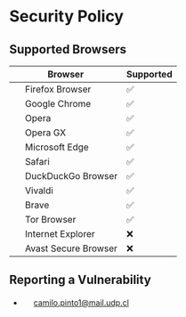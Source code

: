 # Security Policy

## Supported Browsers

| Browser | Supported |
| ------- | --------- |
| <img height="16" width="16" src="https://cdn.simpleicons.org/firefoxbrowser/black/white" /> Firefox Browser | :white_check_mark: |
| <img height="16" width="16" src="https://cdn.simpleicons.org/googlechrome/black/white" /> Google Chrome | :white_check_mark: |
| <img height="16" width="16" src="https://cdn.simpleicons.org/opera/black/white" /> Opera | :white_check_mark: |
| <img height="16" width="16" src="https://cdn.simpleicons.org/operagx/black/white" /> Opera GX | :white_check_mark: |
| <img height="16" width="16" src="https://cdn.simpleicons.org/microsoftedge/black/white" /> Microsoft Edge | :white_check_mark: |
| <img height="16" width="16" src="https://cdn.simpleicons.org/safari/black/white" /> Safari | :white_check_mark: |
| <img height="16" width="16" src="https://cdn.simpleicons.org/duckduckgo/black/white" /> DuckDuckGo Browser | :white_check_mark: |
| <img height="16" width="16" src="https://cdn.simpleicons.org/vivaldi/black/white" /> Vivaldi | :white_check_mark: |
| <img height="16" width="16" src="https://cdn.simpleicons.org/brave/black/white" /> Brave | :white_check_mark: |
| <img height="16" width="16" src="https://cdn.simpleicons.org/torbrowser/black/white" /> Tor Browser | :white_check_mark: |
| <img height="16" width="16" src="https://cdn.simpleicons.org/internetexplorer/black/white" /> Internet Explorer | :x: |
| <img height="16" width="16" src="https://cdn.simpleicons.org/avast/black/white" /> Avast Secure Browser | :x: |


## Reporting a Vulnerability

- <img height="16" width="16" src="https://cdn.simpleicons.org/gmail/black/white" /> camilo.pinto1@mail.udp.cl